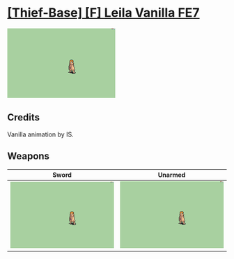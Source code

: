 # [\[Thief-Base\] \[F\] Leila Vanilla FE7](./)

<img src="./1.%20Sword/Sword_000.png" alt="[Thief-Base] [F] Leila Vanilla FE7 standing" />

## Credits

Vanilla animation by IS.

## Weapons


|Sword |Unarmed |
|  :---: | :---: |
| <img alt="Sword animation" src="./1.%20Sword/Sword.gif" /> | <img alt="Unarmed animation" src="./8.%20Unarmed/Unarmed.gif" /> |
